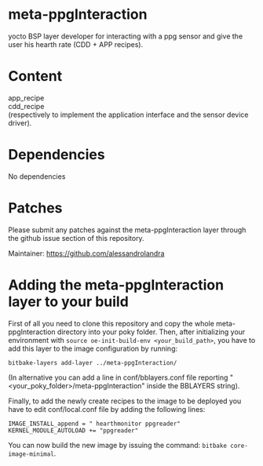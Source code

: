 # meta-ppgInteraction
yocto BSP layer developer for interacting with a ppg sensor and give the user his hearth rate (CDD + APP recipes).

Content
============

app_recipe \
cdd_recipe \
(respectively to implement the application interface and the sensor device driver).

Dependencies
============

No dependencies

Patches
=======

Please submit any patches against the meta-ppgInteraction layer through the github issue section of this repository.

Maintainer: https://github.com/alessandrolandra

Adding the meta-ppgInteraction layer to your build
=================================================

First of all you need to clone this repository and copy the whole meta-ppgInteraction directory into your poky folder.
Then, after initializing your environment with
`source oe-init-build-env <your_build_path>`,
you have to add this layer to the image configuration by running:
```
bitbake-layers add-layer ../meta-ppgInteraction/
```
(In alternative you can add a line in conf/bblayers.conf file reporting "<your_poky_folder>/meta-ppgInteraction" inside the BBLAYERS string).

Finally, to add the newly create recipes to the image to be deployed you have to edit conf/local.conf file by adding the following lines: 
```
IMAGE_INSTALL_append = " hearthmonitor ppgreader"
KERNEL_MODULE_AUTOLOAD += "ppgreader"
```

You can now build the new image by issuing the command: 
`bitbake core-image-minimal`.
